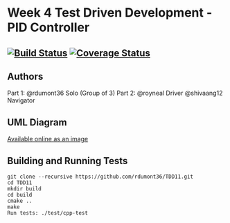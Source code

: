 # Week 4 Test Driven Development - PID Controller
[![Build Status](https://travis-ci.org/rdumont36/TDD11.svg?branch=master)](https://travis-ci.org/rdumont36/TDD11)
[![Coverage Status](https://coveralls.io/repos/github/rdumont36/TDD11/badge.svg?branch=master)](https://coveralls.io/github/rdumont36/TDD11?branch=master)
---

## Authors

Part 1: @rdumont36 Solo (Group of 3)
Part 2: @royneal Driver 
	@shivaang12 Navigator 

## UML Diagram

[Available online as an image](https://drive.google.com/file/d/101eZGlcmx3B5cjUZktztFfm26cpdheR4/view?usp=sharing)

## Building and Running Tests
```
git clone --recursive https://github.com/rdumont36/TDD11.git
cd TDD11
mkdir build
cd build
cmake ..
make
Run tests: ./test/cpp-test
```
